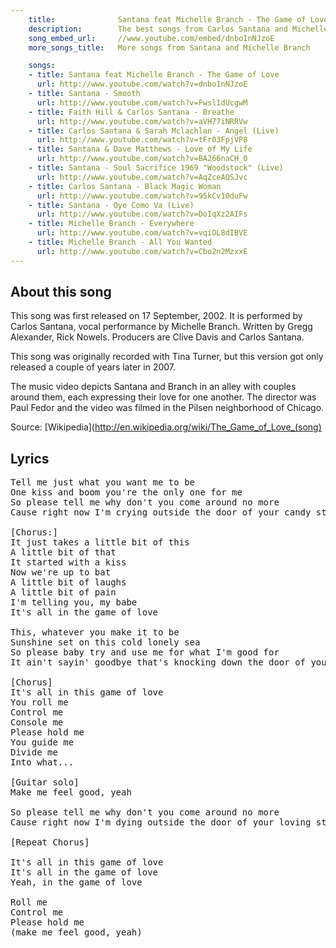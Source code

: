 ```yaml
---
    title:              Santana feat Michelle Branch - The Game of Love
    description:        The best songs from Carlos Santana and Michelle Branch
    song_embed_url:     //www.youtube.com/embed/dnboInNJzoE
    more_songs_title:   More songs from Santana and Michelle Branch

    songs:
    - title: Santana feat Michelle Branch - The Game of Love
      url: http://www.youtube.com/watch?v=dnboInNJzoE
    - title: Santana - Smooth
      url: http://www.youtube.com/watch?v=Fwsl1dUcgwM
    - title: Faith Hill & Carlos Santana - Breathe
      url: http://www.youtube.com/watch?v=aVH77iNRRVw
    - title: Carlos Santana & Sarah Mclachlan - Angel (Live)
      url: http://www.youtube.com/watch?v=tFr03FpjVP8
    - title: Santana & Dave Matthews - Love of My Life
      url: http://www.youtube.com/watch?v=BA266naCH_0
    - title: Santana - Soul Sacrifice 1969 "Woodstock" (Live)
      url: http://www.youtube.com/watch?v=AqZceAQSJvc
    - title: Carlos Santana - Black Magic Woman
      url: http://www.youtube.com/watch?v=95kCv10duFw
    - title: Santana - Oye Como Va (Live)
      url: http://www.youtube.com/watch?v=DoIqXz2AIFs
    - title: Michelle Branch - Everywhere
      url: http://www.youtube.com/watch?v=vqiOL8dIBVE
    - title: Michelle Branch - All You Wanted
      url: http://www.youtube.com/watch?v=Cbo2n2MzxxE
---
```


## About this song
This song was first released on 17 September, 2002. It is performed by Carlos Santana, vocal performance by Michelle Branch.
Written by Gregg Alexander, Rick Nowels. Producers are Clive Davis and Carlos Santana.

This song was originally recorded with Tina Turner, but this version got only released a couple of years later in 2007.

The music video depicts Santana and Branch in an alley with couples around them, each expressing their love for one another.
The director was Paul Fedor and the video was filmed in the Pilsen neighborhood of Chicago.

Source: [Wikipedia](http://en.wikipedia.org/wiki/The_Game_of_Love_(song)

## Lyrics
<pre>
Tell me just what you want me to be
One kiss and boom you're the only one for me
So please tell me why don't you come around no more
Cause right now I'm crying outside the door of your candy store

[Chorus:]
It just takes a little bit of this
A little bit of that
It started with a kiss
Now we're up to bat
A little bit of laughs
A little bit of pain
I'm telling you, my babe
It's all in the game of love

This, whatever you make it to be
Sunshine set on this cold lonely sea
So please baby try and use me for what I'm good for
It ain't sayin' goodbye that's knocking down the door of your candy store

[Chorus]
It's all in this game of love
You roll me
Control me
Console me
Please hold me
You guide me
Divide me
Into what...

[Guitar solo]
Make me feel good, yeah

So please tell me why don't you come around no more
Cause right now I'm dying outside the door of your loving store

[Repeat Chorus]

It's all in this game of love
It's all in the game of love
Yeah, in the game of love

Roll me
Control me
Please hold me
(make me feel good, yeah)
</pre>